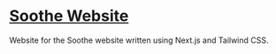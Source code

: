 # [Soothe Website](https://soothe.is-a.fun/)

Website for the Soothe website written using Next.js and Tailwind CSS.
